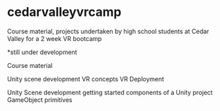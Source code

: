 # cedarvalleyvrcamp
Course material, projects undertaken by high school students at Cedar Valley for a 2 week VR bootcamp

*still under development

Course material

Unity scene development
VR concepts
VR Deployment

Unity Scene development
  getting started
  components of a Unity project
  GameObject primitives
